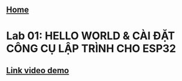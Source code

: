 ## [Home](../readme.md)

<h1><b>Lab 01:
HELLO WORLD &
CÀI ĐẶT CÔNG CỤ LẬP TRÌNH CHO ESP32</b></h1>

## [Link video demo](https://www.youtube.com/watch?v=-z0_GZlN0Go)
